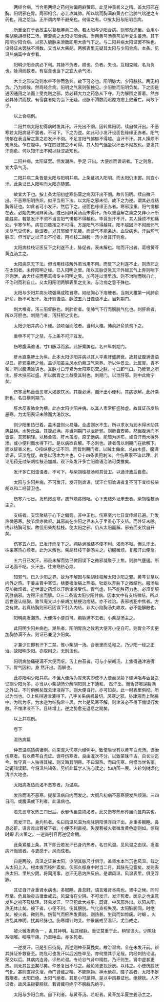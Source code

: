 <!-- { "loadSidebar": true } -->
　　两经合病。当合用两经之药何独偏用麻黄耶。此见仲景析义之精。盖太阳邪在胸。阳明邪在胃。两邪相合。必上攻其肺。所以喘而胸满麻黄杏仁治肺气喘逆之专药也。用之恰当。正所谓内举不避亲也。何偏之有。○按太阳与阳明合病。

　　所重全在于表故主以葛根麻黄二汤。若太阳与少阳合病。则邪渐迫里。合用小柴胡柴胡桂枝二汤。若混病之太阳少阳合病。当用黄芩汤黄芩加半夏生姜汤。其下阳明少阳合病。以邪入腑脉来滑数即用大承气下之。与二阳并病太阳证罢不殊也。设经证未罢脉不滑数。又当从大柴胡。两解表里无疑其太阳与少阳合病。本条。见温热病篇中宜参看。

　　阳明少阳合病必下利。其脉不负者。顺也。负者。失也。互相克贼。名为负也。脉滑而数者。有宿食也当下之宜大承气汤。

　　木土之邪交动则水谷不停而急奔。故下可必也。阳明脉大。少阳脉弦。两无相负。乃为顺候。然两经合病。阳明之气衰则弦独见。少阳胜而阳明负矣。下之固是通因通用之法而上受克贼之邪。势必藉大力之药急从下夺。乃为解围之善着。然亦必其脉洪而数。有宿食者始为当下无疑。设脉不滑数而迟覆方虑上败垂亡。尚敢下乎。

　　以上合病例。

　　二阳并病太阳初得病时发其汗。汗先出不彻。因转属阳明。续自微汗出。不恶寒若太阳病证不罢者。不可下。下之为逆。如此可小发汗设面色缘缘正赤者。阳气怫郁在表当解之薰之若发汗不彻。不足言阳气怫郁不得越。当汗不汗。其人躁烦不知痛处。乍在腹中。乍在四肢按之不可得。其人短气但坐以汗出不彻故也。更发其汗则愈。何以知汗出不彻以脉涩故知也。

　　二阳并病。太阳证罢。但发潮热。手足 汗出。大便难而谵语者。下之则愈。宜大承气汤。

　　二阳并病二条皆是太阳与阳明并病。上条证初入阳明。而太阳仍未罢。则宜小汗。此条证已入阳明而太阳亦随罢。

　　故宜大下也。按上条太阳初症寒伤营之病因汗出不彻。故传阳明。续自微汗出。不恶寒阳明热炽。似平当用下法。以太阳之邪未彻。故下之为逆。谓其必成结胸等证也。如此者可小发汗。然后下之。设面色缘缘正赤者。寒邪深重。阳气怫郁在表。必始先未用麻黄汤。或已用麻黄汤而未得汗。所以重当解之熏之又非小汗所能胜矣。若是发汗不彻不当言阳气怫郁不得越也。毕竟当汗不汗。其人躁烦不知痛处。乍寒乍热。病在四肢按之不可得。方是阳气不得越耳。阳不越因汗不彻而邪气未尽气受伤也。脉涩者。以其邪留于肌腠。而营气不能条达。血受病也。汗后短气脉涩。但当断之以汗出不彻者。用桂枝二越脾一汤小发其汗则愈。

　　太阳病桂枝证医反下之利遂不止。脉促者。表未解也。喘而汗出者。葛根黄芩黄连汤主之。

　　太阳病原无下法。但当用桂枝解外若当用不用。而反下之利遂不止。则热邪之在太阳者。未传阳明之经。已入阳明之里。所以其脉促急其汗外越其气上奔则喘下奔则泄。故舍桂枝而用葛根专主阳明之表。加芩连以清里热。则不治喘而喘自亡。不治利而利自止。又太阳阳明两解表里之变法。与治痞之意不殊也。

　　太阳与少阳并病头项强痛或眩冒寒。如结胸心下痞硬者。当刺大椎第一间肺俞肝俞。断不可发汗。发汗则谵语。脉弦五六日谵语不止。当刺期门。

　　刺大椎者。泻三阳督脉也。刺肺俞者。使肺气下行而膀胱气化也。刺肝俞者。所以泻胆也。刺期门者。泻肝胆之实也。

　　太阳少阳并病心下硬。颈项强而眩者。当利大椎。肺俞肝俞慎勿下之。

　　重申不可下之禁。与上条不可汗互发。

　　伤寒腹满谵语。寸口脉浮而紧。此肝乘脾也。名曰纵刺期门。

　　肝木直乘脾土为纵。此本太阳少阳并病以其人平素肝盛脾衰。故其证腹满谵语尽显。肝邪乘脾之候。盖少阳虽主风水仍赖卫气荣养。所以仲景云。此属胃。胃不和。所以腹满谵语也。其脉寸口浮紧为太阳寒伤营之脉。寸口即气口。乃脾胃之所主。肝木挟邪过盛。所以脾胃之土益受其制也。刺期门。以泄肝邪。则中此攸宁矣。

　　伤寒发热啬啬恶寒大渴欲饮水。其腹必满。自汗出小便利。其病欲解。此肝乘肺也。名曰横刺期门。

　　肝木反乘肺金为横。此亦太阳少阳并病。以其人素常肝盛肺虚。故其证虽发热恶寒。为太阳表证未除而大渴饮水。

　　则少阳里热已着。盖木盛则火易燔。金虚则水不生。所以求水为润木得水助其势益横。水势泛溢。其腹必满。亦当刺期门以泄肝邪。则肺自安矣。然但腹满而不谵语。其邪稍轻。以肺金较。肝木虽虚。原无他病。能暗为运布。或自汗而水得外渗。或小便利而水得下行。是以病欲自解。不必刺也。读者毋以刺期门在欲解下。而以辞害义也。○按纵横之证不同。而皆刺期门者。以贼土侮金。总由木盛。腹满谵语。证涉危疑。故急以泻木为主也。○十四条俱用刺法。今伤寒家不谙此理。若论用药无过柴胡桂枝汤加减。观下条发汗多亡阳谵语治法可类推矣。

　　发汗多亡阳谵语者。不可下。与柴胡桂枝汤和其营卫。以通津液后自愈。

　　太阳与少阳并病。不可发汗。发汗则谵语。误汗亡阳谵语者复不可下宜桂枝柴胡以和二经营卫也。

　　伤寒六七日。发热微恶寒。肢节烦疼微呕。心下支结外证未去者。柴胡桂枝汤主之。

　　支结者。支饮聚结于心下之偏旁。非中正也。伤寒至六七日宜传经已遍。乃发热微恶寒。肢节烦疼微呕。其邪尚在少阳之界未入于里虽心下支结。而外证未除。终非结胸可拟。故但用柴胡桂枝。使太阳之邪。仍从太阳而解。邪去而支饮自开矣。

　　伤寒五六日。已发汗而复下之。胸胁满微结不便不利。渴而不呕。但头汗出。往来寒热心烦者。此为未解也。柴胡桂枝干姜汤主之。初服微烦。复服汗出便愈。

　　五六日已发汗。邪虽未解而势已微因误下之微邪凝聚于上焦。则肺气壅遏。所以渴而不呕。头汗出。往来寒热心烦。

　　知邪气。已入少阳之界。故为不解因与柴胡桂枝解太阳少阳之邪。黄芩甘草以内外之热。干姜主胃中寒饮。栝蒌根治膈上热渴。牡蛎以开胁下之微结也。服汤后反加微烦者。近世谓之药烦以汗后津液受伤。胃气虚。热不能胜药力也。必须复服药胜病邪。方得汗出而解。○三二条皆太阳少阳并病。因本文中有支结微结。所以后世遂认结胸。致节庵又以小柴胡加桔梗治痞结。亦不过治。表邪初犯中焦者。方克有效。若真结胸则邪已因误下引入内结。非大小陷胸汤丸峻攻。必不能解散也。

　　阳明病发潮热。大便泻小便自可。胸胁满不去者。小柴胡汤主之。

　　此阳明少阳并病也。潮热者。阳明胃热之候若大便泻小便自可。则胃全不实更加胸胁满不去。则证已兼见少阳矣。

　　才兼少曰即有汗下二禁。惟小柴胡一汤。合表里而总和之。乃少阳一经之正治。故阳明少阳。亦取用之。无别法也。

　　阳明病胁痛硬满不大便而呕。舌上白苔者。可与小柴胡汤。上焦得通津液得下。胃气因和。身 然汗出。而解也。

　　此亦阳明少阳并病。不但大便泻为胃未实即使不大便而见胁下硬满呕与舌苔之证则少阳为多。亦当从小柴胡汤分解阴阳则上下通和。 然汗出。而舌苔呕逆胁满之外证。不时俱解矣既云津液得下。则大便自行。亦可知矣。此一时表里俱彻。所以为当也。○上焦得通津液得下。八字关系病机最切。风寒之邪。胁津液而上聚膈中。为喘为呕。为水逆为结胸常十居。六七是风寒不解。则津液必不得下倘误行发散。不惟津液不下。且转增上。逆之势愈无退息之期矣。

　　以上并病例。

　　卷下

　　温热病篇

　　仲景温病热病诸例。向来混入伤寒六经例中。致使后世有以黄芩白虎汤。误治伤寒者。有以黄芩白虎证。误呼伤寒者。良由混次不分。以致蒙昧千古。自长沙迄今。惟守真一人独得其秘。则又晦其明目。不曰温热。而曰伤寒。何怪当世名家。动辄错误耶。今将温热诸条。另析此篇学人洗心读之。如琅函一展。火轮剑树顷化清凉大地也。

　　太阳病发热而渴不恶寒者。为温病。

　　发热而渴不恶寒。提挈温病自内而发之。大纲凡初病不恶寒便发热烦渴。三四日间。或腹满或下利者。此温病也。

　　若先恶寒发热三四日后。表邪传里变烦渴者。此又伤寒热邪传里而显内实也。

　　若发汗已。身灼热者。名曰风温风温为病脉阴阳俱浮自汗出。身重多眠睡。鼻息必鼾。语言难出若被下者。小便不利直视。失溲若被火者微发黄色剧则如。惊痫时螈 若火薰之。一逆尚引目再逆促命期。

　　此条紧接上条。其下即云若发汗已身灼热者。名曰风温。见风温之由误。发温病汗而致者。与更感于。风而成者。

　　自是两般。风温之证兼太阳。少阴其脉尺寸俱浮。盖肾水本当沉也风温。载之从太阳上入。根本拨而枝叶紊矣。伏邪久郁身中时当二月。其脉先见露矣。发则表热太阳。里热少阴。将同用事。恣汗无忌灼热反倍。是谓风温。风温表里。俱见浮脉。

　　其证自汗身重肾水病也。多眠睡。鼻息鼾。语言难肾本病也。肾中之候。同时荐至。危且殆矣古律垂戒云。风温治在少阴。不可发汗。发汗死者。医杀之也讵意发热之初不及脉理。轻易发汗。早已犯此大戒乎。既肾。中风邪外出。以阳从阳。热无休止矣。被下者。小便不利。伤其膀胱。气化直视失溲。太阳脏腑同。时绝矣。被火者。微则热。伤营气而瘀热发黄剧。则热甚。生风而如惊痫。时螈 。火热乱其神明。扰其经脉也。伤寒燔针灼艾。仲景屡戒至温证。尤当戒之。

　　被火微发黄色一 。乱其神明。扰其经脉。重证莫重于此。稍轻误火。少阴脉系咽喉。咽喉干痛。乃至唾血。亦多死者。

　　一逆发汗。已是引日待毙。再逆则神圣莫挽矣。故治温病。全在未发汗前。辨其脉证补救备至。防危可也发汗以后凶咎卒至。亦何措其手足哉。内经刺热论温。荣交以后。其病内连肾。评热论温。专论谷气肾中精胜。乃汗则生。肾中虚甚更热。则死其旨至矣尽矣。仲景复出不尽之。藏论肾更视膀胱。以纬之。小便伤膀胱气化。甚则直视失溲。命门肾藏之精。不能照物。神水绝矣。瞳子高者。太阳不足戴眼者。太阳已绝。太阳气绝者。其足小可屈伸。是以中风暴证也。绝膀胱。人不识者。故风温扼要膀胱。若肾藏将绝宁不膀胱先绝乎。

　　太阳与少阳合病。自下利者。与黄芩汤。若呕者。黄芩加半夏生姜汤主之。

